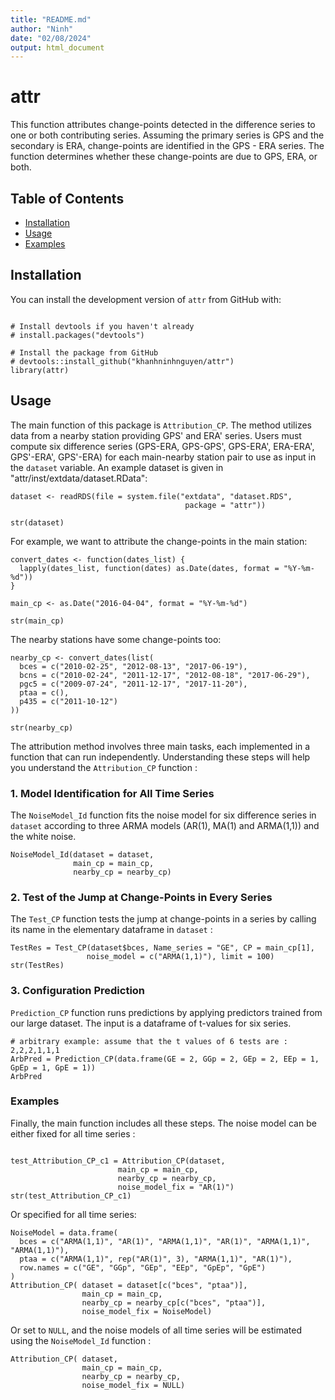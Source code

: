 ```yaml
---
title: "README.md"
author: "Ninh"
date: "02/08/2024"
output: html_document
---
```


# attr

This function attributes change-points detected in the difference series to one or both contributing series. Assuming the primary series is GPS and the secondary is ERA, change-points are identified in the GPS - ERA series. 
The function determines whether these change-points are due to GPS, ERA, or both.

## Table of Contents

- [Installation](#installation)
- [Usage](#usage)
- [Examples](#examples)

## Installation

You can install the development version of `attr` from GitHub with:

```{r Install, echo=FALSE}

# Install devtools if you haven't already
# install.packages("devtools")

# Install the package from GitHub
# devtools::install_github("khanhninhnguyen/attr")
library(attr)
```

## Usage 

The main function of this package is `Attribution_CP`. The method utilizes data from a nearby station providing GPS' and ERA' series. Users must compute six difference series (GPS-ERA, GPS-GPS', GPS-ERA', ERA-ERA', GPS'-ERA', GPS'-ERA) for each main-nearby station pair to use as input in the `dataset` variable. An example dataset is given in "attr/inst/extdata/dataset.RData":

```{r dataset, echo=FALSE}
dataset <- readRDS(file = system.file("extdata", "dataset.RDS",
                                       package = "attr"))
```

```{r}
str(dataset) 
```

For example, we want to attribute the change-points in the main station:

```{r, echo=FALSE}
convert_dates <- function(dates_list) {
  lapply(dates_list, function(dates) as.Date(dates, format = "%Y-%m-%d"))
}

main_cp <- as.Date("2016-04-04", format = "%Y-%m-%d")
```

```{r}
str(main_cp)
```
The nearby stations have some change-points too:

```{r, echo=FALSE}
nearby_cp <- convert_dates(list(
  bces = c("2010-02-25", "2012-08-13", "2017-06-19"),
  bcns = c("2010-02-24", "2011-12-17", "2012-08-18", "2017-06-29"),
  pgc5 = c("2009-07-24", "2011-12-17", "2017-11-20"),
  ptaa = c(),
  p435 = c("2011-10-12")
))

```
```{r}
str(nearby_cp)
```

The attribution method involves three main tasks, each implemented in a function that can run independently. Understanding these steps will help you understand the `Attribution_CP` function :

### 1. Model Identification for All Time Series

The `NoiseModel_Id` function fits the noise model for six difference series in `dataset` according to three ARMA models (AR(1), MA(1) and ARMA(1,1)) and the white noise.

```{r Model identification}
NoiseModel_Id(dataset = dataset,
              main_cp = main_cp,
              nearby_cp = nearby_cp)
```

### 2. Test of the Jump at Change-Points in Every Series

The `Test_CP` function tests the jump at change-points in a series by calling its name in the elementary dataframe in `dataset` : 

```{r Significance test}
TestRes = Test_CP(dataset$bces, Name_series = "GE", CP = main_cp[1],
                 noise_model = c("ARMA(1,1)"), limit = 100)
str(TestRes)

```

### 3. Configuration Prediction

`Prediction_CP` function runs predictions by applying predictors trained from our large dataset.  The input is a dataframe of t-values for six series.

```{r Prediction}
# arbitrary example: assume that the t values of 6 tests are : 2,2,2,1,1,1
ArbPred = Prediction_CP(data.frame(GE = 2, GGp = 2, GEp = 2, EEp = 1, GpEp = 1, GpE = 1))
ArbPred

```
### Examples
Finally, the main function includes all these steps. The noise model can be either fixed for all time series :

```{r Attribution1, echo=FALSE}

test_Attribution_CP_c1 = Attribution_CP(dataset,
                        main_cp = main_cp,
                        nearby_cp = nearby_cp,
                        noise_model_fix = "AR(1)")
str(test_Attribution_CP_c1)
```

Or specified for all time series:

```{r Attribution2}
NoiseModel = data.frame(
  bces = c("ARMA(1,1)", "AR(1)", "ARMA(1,1)", "AR(1)", "ARMA(1,1)", "ARMA(1,1)"),
  ptaa = c("ARMA(1,1)", rep("AR(1)", 3), "ARMA(1,1)", "AR(1)"),
  row.names = c("GE", "GGp", "GEp", "EEp", "GpEp", "GpE")
)
Attribution_CP( dataset = dataset[c("bces", "ptaa")],
                main_cp = main_cp,
                nearby_cp = nearby_cp[c("bces", "ptaa")],
                noise_model_fix = NoiseModel)
```

Or set to `NULL`, and the noise models of all time series will be estimated using the `NoiseModel_Id` function :

```{r Attribution3}
Attribution_CP( dataset,
                main_cp = main_cp,
                nearby_cp = nearby_cp,
                noise_model_fix = NULL)
```

